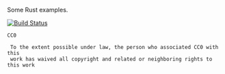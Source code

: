 Some Rust examples.

[![Build Status](https://travis-ci.org/cmr/rust-examples.png)](https://travis-ci.org/cmr/rust-examples)

```
CC0

 To the extent possible under law, the person who associated CC0 with this
 work has waived all copyright and related or neighboring rights to this work
```
